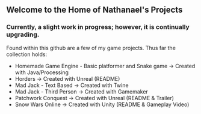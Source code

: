 ## Welcome to the Home of Nathanael's Projects
### Currently, a slight work in progress; however, it is continually upgrading.

Found within this github are a few of my game projects.
Thus far the collection holds: 
* Homemade Game Engine - Basic platformer and Snake game -> Created with Java/Processing 
* Horders -> Created with Unreal (README)
* Mad Jack - Text Based -> Created with Twine
* Mad Jack - Third Person -> Created with Gamemaker
* Patchwork Conquest -> Created with Unreal (README & Trailer)
* Snow Wars Online -> Created with Unity (README & Gameplay Video)
